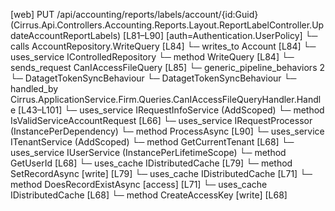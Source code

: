 [web] PUT /api/accounting/reports/labels/account/{id:Guid}  (Cirrus.Api.Controllers.Accounting.Reports.Layout.ReportLabelController.UpdateAccountReportLabels)  [L81–L90] [auth=Authentication.UserPolicy]
  └─ calls AccountRepository.WriteQuery [L84]
  └─ writes_to Account [L84]
  └─ uses_service IControlledRepository<Account>
    └─ method WriteQuery [L84]
  └─ sends_request CanIAccessFileQuery [L85]
    └─ generic_pipeline_behaviors 2
      └─ DatagetTokenSyncBehaviour
      └─ DatagetTokenSyncBehaviour
    └─ handled_by Cirrus.ApplicationService.Firm.Queries.CanIAccessFileQueryHandler.Handle [L43–L101]
      └─ uses_service IRequestInfoService (AddScoped)
        └─ method IsValidServiceAccountRequest [L66]
      └─ uses_service IRequestProcessor (InstancePerDependency)
        └─ method ProcessAsync [L90]
      └─ uses_service ITenantService (AddScoped)
        └─ method GetCurrentTenant [L68]
      └─ uses_service IUserService (InstancePerLifetimeScope)
        └─ method GetUserId [L68]
      └─ uses_cache IDistributedCache [L79]
        └─ method SetRecordAsync [write] [L79]
      └─ uses_cache IDistributedCache [L71]
        └─ method DoesRecordExistAsync [access] [L71]
      └─ uses_cache IDistributedCache [L68]
        └─ method CreateAccessKey [write] [L68]


